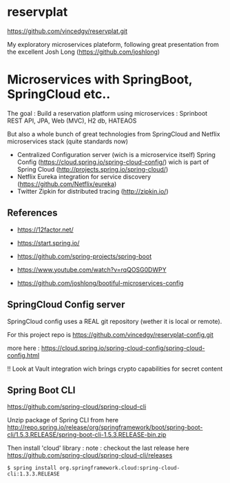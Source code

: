 # reservplat

https://github.com/vincedgy/reservplat.git

My exploratory microservices plateform, following great presentation from the excellent Josh Long (https://github.com/joshlong)

# Microservices with SpringBoot, SpringCloud etc..

The goal : 
Build a reservation platform using microservices : Sprinboot REST API, JPA, Web (MVC), H2 db, HATEAOS

But also a whole bunch of great technologies from SpringCloud and Netflix microservices stack (quite standards now)
- Centralized Configuration server (wich is a microservice itself) Spring Config (https://cloud.spring.io/spring-cloud-config/) wich is part of Spring Cloud (http://projects.spring.io/spring-cloud/)
- Netflix Eureka integration for service discovery (https://github.com/Netflix/eureka)
- Twitter Zipkin   for distributed tracing (http://zipkin.io/)

## References 

- https://12factor.net/

- https://start.spring.io/

- https://github.com/spring-projects/spring-boot

- https://www.youtube.com/watch?v=rqQOSG0DWPY

- https://github.com/joshlong/bootiful-microservices-config

## SpringCloud Config server 

SpringCloud config uses a REAL git repository (wether it is local or remote).

For this project repo is https://github.com/vincedgy/reservplat-config.git

more here : https://cloud.spring.io/spring-cloud-config/spring-cloud-config.html

!! Look at Vault integration wich brings crypto capabilities for secret content

## Spring Boot CLI

https://github.com/spring-cloud/spring-cloud-cli

Unzip package of Spring CLI from here
http://repo.spring.io/release/org/springframework/boot/spring-boot-cli/1.5.3.RELEASE/spring-boot-cli-1.5.3.RELEASE-bin.zip

Then install 'cloud' library :
note : checkout the last release here https://github.com/spring-cloud/spring-cloud-cli/releases

```
$ spring install org.springframework.cloud:spring-cloud-cli:1.3.3.RELEASE
```




